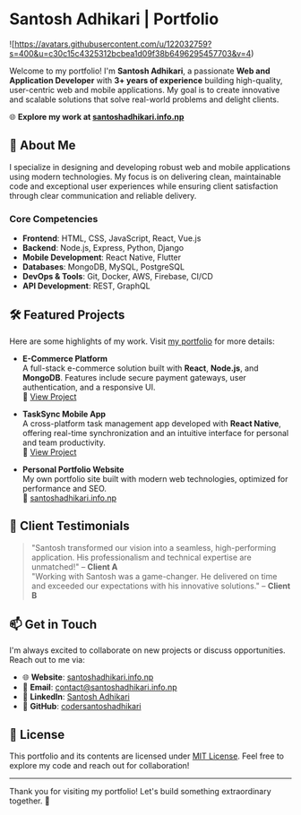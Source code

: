 # Santosh Adhikari | Portfolio

![https://avatars.githubusercontent.com/u/122032759?s=400&u=c30c15c4325312bcbea1d09f38b6496295457703&v=4)

Welcome to my portfolio! I'm **Santosh Adhikari**, a passionate **Web and Application Developer** with **3+ years of experience** building high-quality, user-centric web and mobile applications. My goal is to create innovative and scalable solutions that solve real-world problems and delight clients.

🌐 **Explore my work at [santoshadhikari.info.np](https://santoshadhikari.info.np)**

## 🚀 About Me

I specialize in designing and developing robust web and mobile applications using modern technologies. My focus is on delivering clean, maintainable code and exceptional user experiences while ensuring client satisfaction through clear communication and reliable delivery.

### Core Competencies
- **Frontend**: HTML, CSS, JavaScript, React, Vue.js
- **Backend**: Node.js, Express, Python, Django
- **Mobile Development**: React Native, Flutter
- **Databases**: MongoDB, MySQL, PostgreSQL
- **DevOps & Tools**: Git, Docker, AWS, Firebase, CI/CD
- **API Development**: REST, GraphQL

## 🛠️ Featured Projects

Here are some highlights of my work. Visit [my portfolio](https://santoshadhikari.info.np) for more details:

- **E-Commerce Platform**  
  A full-stack e-commerce solution built with **React**, **Node.js**, and **MongoDB**. Features include secure payment gateways, user authentication, and a responsive UI.  
  🔗 [View Project](https://santoshadhikari.info.np/projects/ecommerce)

- **TaskSync Mobile App**  
  A cross-platform task management app developed with **React Native**, offering real-time synchronization and an intuitive interface for personal and team productivity.  
  🔗 [View Project](https://santoshadhikari.info.np/projects/tasksync)

- **Personal Portfolio Website**  
  My own portfolio site built with modern web technologies, optimized for performance and SEO.  
  🔗 [santoshadhikari.info.np](https://santoshadhikari.info.np)

## 💬 Client Testimonials

> "Santosh transformed our vision into a seamless, high-performing application. His professionalism and technical expertise are unmatched!" – **Client A**  
> "Working with Santosh was a game-changer. He delivered on time and exceeded our expectations with his innovative solutions." – **Client B**

## 📫 Get in Touch

I'm always excited to collaborate on new projects or discuss opportunities. Reach out to me via:

- 🌐 **Website**: [santoshadhikari.info.np](https://santoshadhikari.info.np)  
- 📧 **Email**: [contact@santoshadhikari.info.np](mailto:contact@santoshadhikari.info.np)  
- 💼 **LinkedIn**: [Santosh Adhikari](https://linkedin.com/in/codersantoshadhikari)  
- 🐙 **GitHub**: [codersantoshadhikari](https://github.com/codersantoshadhikari)

## 📝 License

This portfolio and its contents are licensed under [MIT License](LICENSE). Feel free to explore my code and reach out for collaboration!

---

Thank you for visiting my portfolio! Let's build something extraordinary together. 🚀
